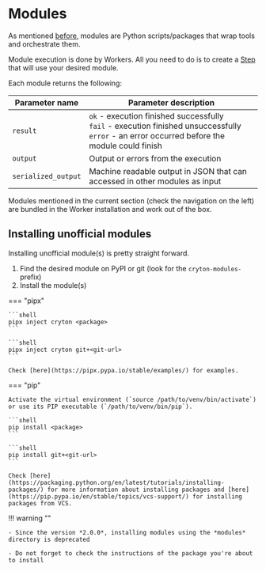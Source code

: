# Modules
As mentioned [before](../architecture.md#modules), modules are Python scripts/packages that wrap tools and orchestrate them.

Module execution is done by Workers. All you need to do is to create a [Step](../design-phase/step.md) that will use your desired module.

Each module returns the following:

| Parameter name      | Parameter description                                                                                                                                      |
|---------------------|------------------------------------------------------------------------------------------------------------------------------------------------------------|
| `result`            | `ok` - execution finished successfully <br /> `fail` - execution finished unsuccessfully <br /> `error` - an error occurred before the module could finish |
| `output`            | Output or errors from the execution                                                                                                                        |
| `serialized_output` | Machine readable output in JSON that can accessed in other modules as input                                                                                |

Modules mentioned in the current section (check the navigation on the left) are bundled in the Worker installation and work out of the box.

## Installing unofficial modules
Installing unofficial module(s) is pretty straight forward.

1. Find the desired module on PyPI or git (look for the `cryton-modules-` prefix)
2. Install the module(s)

=== "pipx"

    ```shell
    pipx inject cryton <package>
    ```
    
    ```shell
    pipx inject cryton git+<git-url>
    ```
    
    Check [here](https://pipx.pypa.io/stable/examples/) for examples.

=== "pip"

    Activate the virtual environment (`source /path/to/venv/bin/activate`) or use its PIP executable (`/path/to/venv/bin/pip`).
    
    ```shell
    pip install <package>
    ```
    
    ```shell
    pip install git+<git-url>
    ```
    
    Check [here](https://packaging.python.org/en/latest/tutorials/installing-packages/) for more information about installing packages and [here](https://pip.pypa.io/en/stable/topics/vcs-support/) for installing packages from VCS.

!!! warning ""

    - Since the version *2.0.0*, installing modules using the *modules* directory is deprecated
    
    - Do not forget to check the instructions of the package you're about to install
